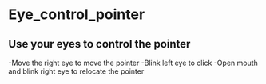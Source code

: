# Eye_control_pointer
Use your eyes to control the pointer
--
-Move the right eye to move the pointer 
-Blink left eye to click 
-Open mouth and blink right eye to relocate the pointer 
